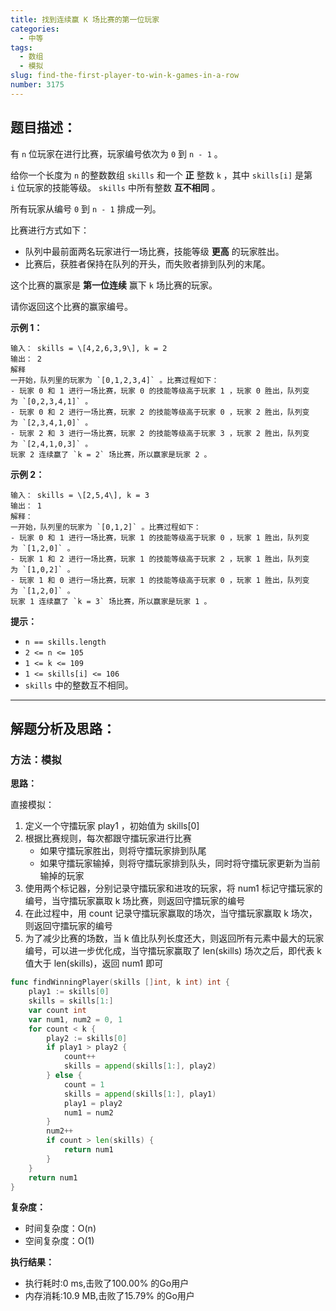 ```yaml
---
title: 找到连续赢 K 场比赛的第一位玩家
categories:
  - 中等
tags: 
  - 数组
  - 模拟
slug: find-the-first-player-to-win-k-games-in-a-row
number: 3175
---
```


## 题目描述：

有 `n` 位玩家在进行比赛，玩家编号依次为 `0` 到 `n - 1` 。

给你一个长度为 `n` 的整数数组 `skills` 和一个 **正** 整数 `k` ，其中 `skills[i]` 是第 `i` 位玩家的技能等级。 `skills` 中所有整数 **互不相同** 。

所有玩家从编号 `0` 到 `n - 1` 排成一列。

比赛进行方式如下：

- 队列中最前面两名玩家进行一场比赛，技能等级 **更高** 的玩家胜出。
- 比赛后，获胜者保持在队列的开头，而失败者排到队列的末尾。

这个比赛的赢家是 **第一位连续** 赢下 `k` 场比赛的玩家。

请你返回这个比赛的赢家编号。

**示例 1：**

```
输入： skills = \[4,2,6,3,9\], k = 2
输出： 2
解释
一开始，队列里的玩家为 `[0,1,2,3,4]` 。比赛过程如下：
- 玩家 0 和 1 进行一场比赛，玩家 0 的技能等级高于玩家 1 ，玩家 0 胜出，队列变为 `[0,2,3,4,1]` 。
- 玩家 0 和 2 进行一场比赛，玩家 2 的技能等级高于玩家 0 ，玩家 2 胜出，队列变为 `[2,3,4,1,0]` 。
- 玩家 2 和 3 进行一场比赛，玩家 2 的技能等级高于玩家 3 ，玩家 2 胜出，队列变为 `[2,4,1,0,3]` 。
玩家 2 连续赢了 `k = 2` 场比赛，所以赢家是玩家 2 。
```
**示例 2：**

```
输入： skills = \[2,5,4\], k = 3
输出： 1
解释：
一开始，队列里的玩家为 `[0,1,2]` 。比赛过程如下：
- 玩家 0 和 1 进行一场比赛，玩家 1 的技能等级高于玩家 0 ，玩家 1 胜出，队列变为 `[1,2,0]` 。
- 玩家 1 和 2 进行一场比赛，玩家 1 的技能等级高于玩家 2 ，玩家 1 胜出，队列变为 `[1,0,2]` 。
- 玩家 1 和 0 进行一场比赛，玩家 1 的技能等级高于玩家 0 ，玩家 1 胜出，队列变为 `[1,2,0]` 。
玩家 1 连续赢了 `k = 3` 场比赛，所以赢家是玩家 1 。
```
**提示：**

- `n == skills.length`
- `2 <= n <= 105`
- `1 <= k <= 109`
- `1 <= skills[i] <= 106`
- `skills` 中的整数互不相同。

---
## 解题分析及思路：

### 方法：模拟

**思路：**

直接模拟：
1. 定义一个守擂玩家 play1 ，初始值为 skills[0]
2. 根据比赛规则，每次都跟守擂玩家进行比赛
   - 如果守擂玩家胜出，则将守擂玩家排到队尾
   - 如果守擂玩家输掉，则将守擂玩家排到队头，同时将守擂玩家更新为当前输掉的玩家
3. 使用两个标记器，分别记录守擂玩家和进攻的玩家，将 num1 标记守擂玩家的编号，当守擂玩家赢取 k 场比赛，则返回守擂玩家的编号
4. 在此过程中，用 count 记录守擂玩家赢取的场次，当守擂玩家赢取 k 场次，则返回守擂玩家的编号
5. 为了减少比赛的场数，当 k 值比队列长度还大，则返回所有元素中最大的玩家编号，可以进一步优化成，当守擂玩家赢取了 len(skills) 场次之后，即代表 k 值大于 len(skills)，返回 num1 即可

```go
func findWinningPlayer(skills []int, k int) int {
	play1 := skills[0]
	skills = skills[1:]
	var count int
	var num1, num2 = 0, 1
	for count < k {
		play2 := skills[0]
		if play1 > play2 {
			count++
			skills = append(skills[1:], play2)
		} else {
			count = 1
			skills = append(skills[1:], play1)
			play1 = play2
			num1 = num2
		}
		num2++
		if count > len(skills) {
			return num1
		}
	}
	return num1
}
```


**复杂度：**

- 时间复杂度：O(n)
- 空间复杂度：O(1)

**执行结果：**

- 执行耗时:0 ms,击败了100.00% 的Go用户
- 内存消耗:10.9 MB,击败了15.79% 的Go用户
